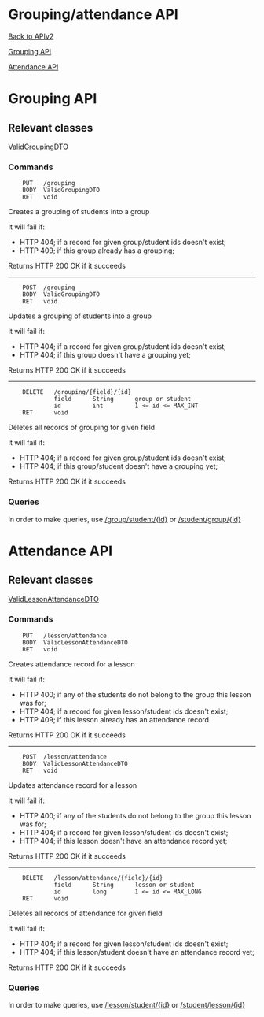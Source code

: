 # Grouping/attendance API

[Back to APIv2](./APIv2.md)

[Grouping API](#grouping-api)

[Attendance API](#attendance-api)

# Grouping API

## Relevant classes

[ValidGroupingDTO](../../src/main/java/com/superum/api/grouping/ValidGroupingDTO.java)

### Commands

<a name="create-grouping"><a>
```
    PUT   /grouping
    BODY  ValidGroupingDTO
    RET   void
```

Creates a grouping of students into a group

It will fail if:
  * HTTP 404; if a record for given group/student ids doesn't exist;
  * HTTP 409; if this group already has a grouping;

Returns HTTP 200 OK if it succeeds

------

<a name="update-grouping"><a>
```
    POST  /grouping
    BODY  ValidGroupingDTO
    RET   void
```

Updates a grouping of students into a group

It will fail if:
  * HTTP 404; if a record for given group/student ids doesn't exist;
  * HTTP 404; if this group doesn't have a grouping yet;

Returns HTTP 200 OK if it succeeds

------

<a name="delete-grouping"><a>
```
    DELETE   /grouping/{field}/{id}
             field      String      group or student
             id         int         1 <= id <= MAX_INT
    RET      void
```

Deletes all records of grouping for given field

It will fail if:
  * HTTP 404; if a record for given group/student ids doesn't exist;
  * HTTP 404; if this group/student doesn't have a grouping yet;

Returns HTTP 200 OK if it succeeds

### Queries

In order to make queries, use [/group/student/{id}](./Group.md#read-for-table) or [/student/group/{id}](./Student.md#read-for-table)

# Attendance API

## Relevant classes

[ValidLessonAttendanceDTO](../../src/main/java/com/superum/api/attendance/ValidLessonAttendanceDTO.java)

### Commands

<a name="create-attendance"><a>
```
    PUT   /lesson/attendance
    BODY  ValidLessonAttendanceDTO
    RET   void
```

Creates attendance record for a lesson

It will fail if:
  * HTTP 400; if any of the students do not belong to the group this lesson was for;
  * HTTP 404; if a record for given lesson/student ids doesn't exist;
  * HTTP 409; if this lesson already has an attendance record

Returns HTTP 200 OK if it succeeds

------

<a name="update-attendance"><a>
```
    POST  /lesson/attendance
    BODY  ValidLessonAttendanceDTO
    RET   void
```

Updates attendance record for a lesson

It will fail if:
  * HTTP 400; if any of the students do not belong to the group this lesson was for;
  * HTTP 404; if a record for given lesson/student ids doesn't exist;
  * HTTP 404; if this lesson doesn't have an attendance record yet;

Returns HTTP 200 OK if it succeeds

------

<a name="delete-attendance"><a>
```
    DELETE   /lesson/attendance/{field}/{id}
             field      String      lesson or student
             id         long        1 <= id <= MAX_LONG
    RET      void
```

Deletes all records of attendance for given field

It will fail if:
  * HTTP 404; if a record for given lesson/student ids doesn't exist;
  * HTTP 404; if this lesson/student doesn't have an attendance record yet;

Returns HTTP 200 OK if it succeeds

### Queries

In order to make queries, use [/lesson/student/{id}](./Lesson.md#read-for-table) or [/student/lesson/{id}](./Student.md#read-for-table)
